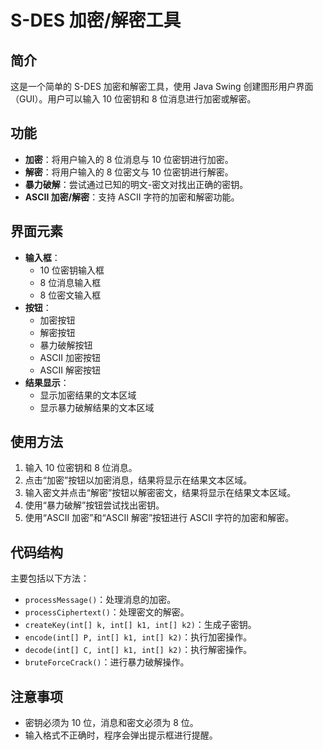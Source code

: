 # S-DES 加密/解密工具

## 简介
这是一个简单的 S-DES 加密和解密工具，使用 Java Swing 创建图形用户界面（GUI）。用户可以输入 10 位密钥和 8 位消息进行加密或解密。

## 功能
- **加密**：将用户输入的 8 位消息与 10 位密钥进行加密。
- **解密**：将用户输入的 8 位密文与 10 位密钥进行解密。
- **暴力破解**：尝试通过已知的明文-密文对找出正确的密钥。
- **ASCII 加密/解密**：支持 ASCII 字符的加密和解密功能。

## 界面元素
- **输入框**：
  - 10 位密钥输入框
  - 8 位消息输入框
  - 8 位密文输入框
- **按钮**：
  - 加密按钮
  - 解密按钮
  - 暴力破解按钮
  - ASCII 加密按钮
  - ASCII 解密按钮
- **结果显示**：
  - 显示加密结果的文本区域
  - 显示暴力破解结果的文本区域

## 使用方法
1. 输入 10 位密钥和 8 位消息。
2. 点击“加密”按钮以加密消息，结果将显示在结果文本区域。
3. 输入密文并点击“解密”按钮以解密密文，结果将显示在结果文本区域。
4. 使用“暴力破解”按钮尝试找出密钥。
5. 使用“ASCII 加密”和“ASCII 解密”按钮进行 ASCII 字符的加密和解密。

## 代码结构
主要包括以下方法：
- `processMessage()`：处理消息的加密。
- `processCiphertext()`：处理密文的解密。
- `createKey(int[] k, int[] k1, int[] k2)`：生成子密钥。
- `encode(int[] P, int[] k1, int[] k2)`：执行加密操作。
- `decode(int[] C, int[] k1, int[] k2)`：执行解密操作。
- `bruteForceCrack()`：进行暴力破解操作。

## 注意事项
- 密钥必须为 10 位，消息和密文必须为 8 位。
- 输入格式不正确时，程序会弹出提示框进行提醒。

